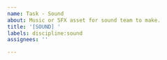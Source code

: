 ```yaml
---
name: Task - Sound
about: Music or SFX asset for sound team to make.
title: '[SOUND] '
labels: discipline:sound
assignees: ''

---
```

